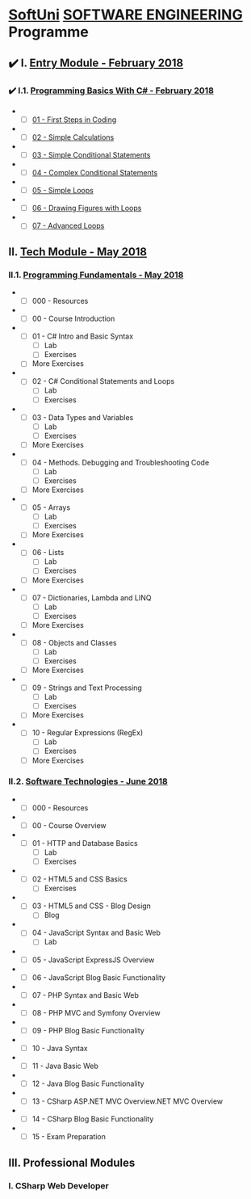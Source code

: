 # [SoftUni](https://softuni.bg) [SOFTWARE ENGINEERING](https://softuni.bg/trainings/courses) Programme

## :heavy_check_mark: I. [Entry Module - February 2018](https://softuni.bg/modules/2/programming-basics)

### :heavy_check_mark: I.1. [Programming Basics With C# - February 2018](https://softuni.bg/trainings/1872/programming-basics-with-csharp-february-2018)
- - [ ] [01 - First Steps in Coding](https://judge.softuni.bg/Contests/150/First-Steps-in-Coding)
- - [ ] [02 - Simple Calculations](https://judge.softuni.bg/Contests/151/Simple-Calculations)
- - [ ] [03 - Simple Conditional Statements](https://judge.softuni.bg/Contests/152/Simple-Conditional-Statements)
- - [ ] [04 - Complex Conditional Statements](https://judge.softuni.bg/Contests/153/Complex-Conditional-Statements)
- - [ ] [05 - Simple Loops](https://judge.softuni.bg/Contests/154/Simple-Loops)
- - [ ] [06 - Drawing Figures with Loops](https://judge.softuni.bg/Contests/155/Drawing-Figures-with-Loops)
- - [ ] [07 - Advanced Loops](https://judge.softuni.bg/Contests/156/Advanced-Loops)

## II. [Tech Module - May 2018](https://softuni.bg/modules/19/tech-module)
### II.1. [Programming Fundamentals - May 2018](https://softuni.bg/trainings/1939/programming-fundamentals-may-2018)
- - [ ] 000 - Resources

- - [ ] 00 - Course Introduction

- - [ ] 01 - C# Intro and Basic Syntax
    - [ ] Lab
    - [ ] Exercises
  - [ ] More Exercises

- - [ ] 02 - C# Conditional Statements and Loops
    - [ ] Lab
    - [ ] Exercises

- - [ ] 03 - Data Types and Variables
    - [ ] Lab
    - [ ] Exercises
  - [ ] More Exercises

- - [ ] 04 - Methods. Debugging and Troubleshooting Code
    - [ ] Lab
    - [ ] Exercises
  - [ ] More Exercises

- - [ ] 05 - Arrays
    - [ ] Lab
    - [ ] Exercises
  - [ ] More Exercises

- - [ ] 06 - Lists
    - [ ] Lab
    - [ ] Exercises
  - [ ] More Exercises

- - [ ] 07 - Dictionaries, Lambda and LINQ
    - [ ] Lab
    - [ ] Exercises
  - [ ] More Exercises

- - [ ] 08 - Objects and Classes
    - [ ] Lab
    - [ ] Exercises
  - [ ] More Exercises

- - [ ] 09 - Strings and Text Processing
    - [ ] Lab
    - [ ] Exercises
  - [ ] More Exercises

- - [ ] 10 - Regular Expressions (RegEx)
    - [ ] Lab
    - [ ] Exercises
  - [ ] More Exercises

### II.2. [Software Technologies - June 2018](https://softuni.bg/trainings/1940/software-technologies-june-2018)
- - [ ] 000 - Resources

- - [ ] 00 - Course Overview

- - [ ] 01 - HTTP and Database Basics
    - [ ] Lab
    - [ ] Exercises

- - [ ] 02 - HTML5 and CSS Basics
    - [ ] Exercises

- - [ ] 03 - HTML5 and CSS - Blog Design
    - [ ] Blog

- - [ ] 04 - JavaScript Syntax and Basic Web
    - [ ] Lab

- - [ ] 05 - JavaScript ExpressJS Overview

- - [ ] 06 - JavaScript Blog Basic Functionality

- - [ ] 07 - PHP Syntax and Basic Web

- - [ ] 08 - PHP MVC and Symfony Overview

- - [ ] 09 - PHP Blog Basic Functionality

- - [ ] 10 - Java Syntax

- - [ ] 11 - Java Basic Web

- - [ ] 12 - Java Blog Basic Functionality

- - [ ] 13 - CSharp ASP.NET MVC Overview.NET MVC Overview

- - [ ] 14 - CSharp Blog Basic Functionality

- - [ ] 15 - Exam Preparation

## III. Professional Modules
### I. CSharp Web Developer
